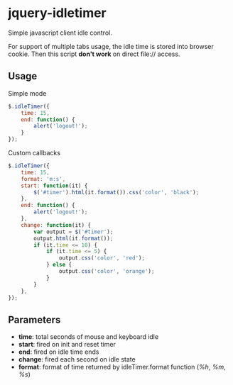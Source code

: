 jquery-idletimer
================

Simple javascript client idle control. 

For support of multiple tabs usage, the idle time is stored into browser cookie. Then this script **don't work** on direct file:// access.



Usage
---------------

Simple mode

```javascript
$.idleTimer({
    time: 15,
    end: function() {
        alert('logout!');
    }
});
```

Custom callbacks

```javascript
$.idleTimer({
    time: 15,
    format: 'm:s',
    start: function(it) {
        $('#timer').html(it.format()).css('color', 'black');
    },
    end: function() {
        alert('logout!');
    },
    change: function(it) {
        var output = $('#timer');
        output.html(it.format());
        if (it.time <= 10) {
            if (it.time <= 5) {
                output.css('color', 'red');
            } else {
                output.css('color', 'orange');
            }
        }
    },
});
```

Parameters
---------------

- **time**: total seconds of mouse and keyboard idle
- **start**: fired on init and reset timer
- **end**: fired on idle time ends
- **change**: fired each second on idle state
- **format**: format of time returned by idleTimer.format function (*%h*, *%m*, *%s*)
